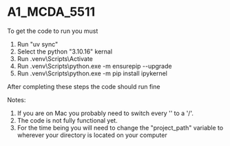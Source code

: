 # A1_MCDA_5511
To get the code to run you must

1. Run "uv sync"
2. Select the python "3.10.16" kernal
3. Run .venv\Scripts\Activate
4. Run .venv\Scripts\python.exe -m ensurepip --upgrade
5. Run .venv\Scripts\python.exe -m pip install ipykernel

After completing these steps the code should run fine

Notes: 
1. If you are on Mac you probably need to switch every '\' to a '/'.
2. The code is not fully functional yet.
3. For the time being you will need to change the "project_path" variable to wherever your directory is located on your computer